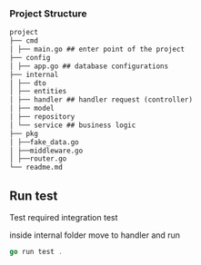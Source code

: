 ### Project Structure

```md
project
├── cmd
│ ├── main.go ## enter point of the project
├── config
│ ├── app.go ## database configurations
├── internal
│ ├── dto
│ ├── entities
│ ├── handler ## handler request (controller)
│ ├── model
│ ├── repository
│ └── service ## business logic
├── pkg
│ ├──fake_data.go
│ ├──middleware.go
│ ├──router.go
└── readme.md
```

## Run test

Test required integration test

inside internal folder move to handler and run

```go
go run test .
```

